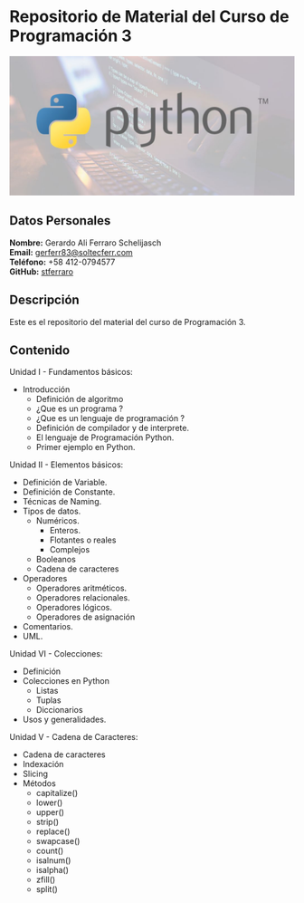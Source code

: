 # Repositorio de Material del Curso de Programación 3

![imagen_curso](recursos/python.jpg)

## Datos Personales

**Nombre:** Gerardo Ali Ferraro Schelijasch  
**Email:** gerferr83@soltecferr.com  
**Teléfono:** +58 412-0794577  
**GitHub:** [stferraro](https://github.com/stferraro)
 

## Descripción

Este es el repositorio del material del curso de Programación 3.

## Contenido

Unidad I - Fundamentos básicos:

- Introducción 
	- Definición de algoritmo 
	- ¿Que es un programa ?
	- ¿Que es un lenguaje de programación ?
	- Definición de compilador y de interprete.
	- El lenguaje de Programación Python.
	- Primer ejemplo en Python.


Unidad II - Elementos básicos:

- Definición de Variable.
- Definición de Constante.
- Técnicas de Naming.
- Tipos de datos.
	- Numéricos.
		- Enteros.
		- Flotantes o reales
		- Complejos
	- Booleanos
	- Cadena de caracteres
- Operadores
	- Operadores aritméticos.
	- Operadores relacionales.
	- Operadores lógicos.
	- Operadores de asignación
- Comentarios.
- UML.

Unidad VI - Colecciones:

- Definición 
- Colecciones en Python
	- Listas
	- Tuplas
	- Diccionarios
- Usos y generalidades.

Unidad V - Cadena de Caracteres:

- Cadena de caracteres 
- Indexación
- Slicing
- Métodos
	- capitalize() 
	- lower()
	- upper()
	- strip()
	- replace()
	- swapcase()
	- count()
	- isalnum()
	- isalpha()
	- zfill()
	- split()



